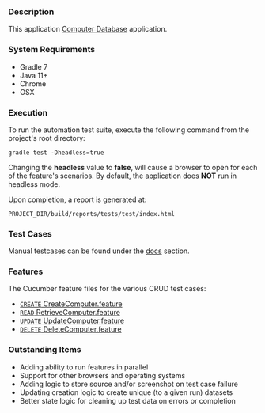 ### Description
This application [Computer Database](http://computer-database.herokuapp.com/computers) application. 

### System Requirements
- Gradle 7
- Java 11+
- Chrome
- OSX 

### Execution 
To run the automation test suite, execute the following command from the project's root directory: 

    gradle test -Dheadless=true

Changing the **headless** value to **false**, will cause a browser to 
open for each of the feature's scenarios. By default, the application does 
**NOT** run in headless mode.

Upon completion, a report is generated at:

    PROJECT_DIR/build/reports/tests/test/index.html

### Test Cases
Manual testcases can be found under the [docs](docs) section. 

### Features
The Cucumber feature files for the various CRUD test cases: 
- [`CREATE` CreateComputer.feature](src/test/resources/CreateComputer.feature)
- [`READ` RetrieveComputer.feature](src/test/resources/RetrieveComputer.feature)
- [`UPDATE` UpdateComputer.feature](src/test/resources/UpdateComputer.feature)
- [`DELETE` DeleteComputer.feature](src/test/resources/DeleteComputer.feature)

### Outstanding Items
- Adding ability to run features in parallel
- Support for other browsers and operating systems
- Adding logic to store source and/or screenshot on test case failure
- Updating creation logic to create unique (to a given run) datasets
- Better state logic for cleaning up test data on errors or completion